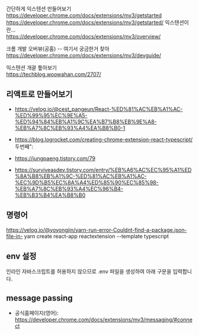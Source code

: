 간단하게 익스텐션 만들어보기  
https://developer.chrome.com/docs/extensions/mv3/getstarted
https://developer.chrome.com/docs/extensions/mv3/getstarted/
익스텐션이란...  
https://developer.chrome.com/docs/extensions/mv3/overview/

크롬 개발 오버뷰(공홈) -- 여기서 궁금한거 찾아
https://developer.chrome.com/docs/extensions/mv3/devguide/

익스텐션 개괄 톺아보기  
https://techblog.woowahan.com/2707/
## 리액트로 만들어보기

* https://velog.io/@cest_pangeun/React-%ED%81%AC%EB%A1%AC-%ED%99%95%EC%9E%A5-%ED%94%84%EB%A1%9C%EA%B7%B8%EB%9E%A8-%EB%A7%8C%EB%93%A4%EA%B8%B0-1
  

* https://blog.logrocket.com/creating-chrome-extension-react-typescript/
두번째": 

* https://jungpaeng.tistory.com/79

* https://surviveasdev.tistory.com/entry/%EB%A6%AC%EC%95%A1%ED%8A%B8%EB%A1%9C-%ED%81%AC%EB%A1%AC-%EC%9D%B5%EC%8A%A4%ED%85%90%EC%85%98-%EB%A7%8C%EB%93%A4%EC%96%B4-%EB%B3%B4%EA%B8%B0

## 명령어

https://velog.io/@yoyongjin/yarn-run-error-Couldnt-find-a-package.json-file-in-
yarn create react-app reactextension  --template typescript

## env 설정
인라인 자바스크립트를 허용하지 않으므로 .env 파일을 생성하여 아래 구문을 입력합니다.

## message passing
* 공식홈페이지(영어): https://developer.chrome.com/docs/extensions/mv3/messaging/#connect
